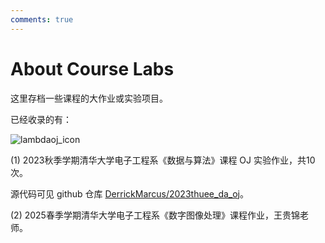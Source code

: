 ```yaml
---
comments: true
---
```


# About Course Labs

这里存档一些课程的大作业或实验项目。

已经收录的有：

![lambdaoj_icon](https://cdn.jsdelivr.net/gh/DerrickMarcus/picgo_image/images/lambdaoj_icon.png)

(1) 2023秋季学期清华大学电子工程系《数据与算法》课程 OJ 实验作业，共10次。

源代码可见 github 仓库 [DerrickMarcus/2023thuee_da_oj](https://github.com/DerrickMarcus/2023thuee_da_oj)。

(2) 2025春季学期清华大学电子工程系《数字图像处理》课程作业，王贵锦老师。

